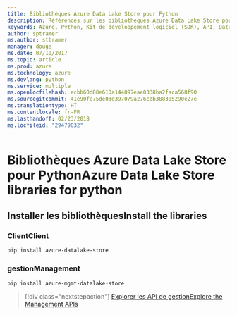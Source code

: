 ```yaml
---
title: Bibliothèques Azure Data Lake Store pour Python
description: Références sur les bibliothèques Azure Data Lake Store pour Python
keywords: Azure, Python, Kit de développement logiciel (SDK), API, Data Lake Store
author: sptramer
ms.author: sttramer
manager: douge
ms.date: 07/10/2017
ms.topic: article
ms.prod: azure
ms.technology: azure
ms.devlang: python
ms.service: multiple
ms.openlocfilehash: ecbb60d88e610a144897eae8338ba2faca568f90
ms.sourcegitcommit: 41e90fe75de03d397079a276cdb388305290e27e
ms.translationtype: HT
ms.contentlocale: fr-FR
ms.lasthandoff: 02/23/2018
ms.locfileid: "29479032"
---
```

# <a name="azure-data-lake-store-libraries-for-python"></a><span data-ttu-id="1ec25-104">Bibliothèques Azure Data Lake Store pour Python</span><span class="sxs-lookup"><span data-stu-id="1ec25-104">Azure Data Lake Store libraries for python</span></span>

## <a name="install-the-libraries"></a><span data-ttu-id="1ec25-105">Installer les bibliothèques</span><span class="sxs-lookup"><span data-stu-id="1ec25-105">Install the libraries</span></span>
### <a name="client"></a><span data-ttu-id="1ec25-106">Client</span><span class="sxs-lookup"><span data-stu-id="1ec25-106">Client</span></span>

```bash
pip install azure-datalake-store
```

### <a name="management"></a><span data-ttu-id="1ec25-107">gestion</span><span class="sxs-lookup"><span data-stu-id="1ec25-107">Management</span></span>

```bash
pip install azure-mgmt-datalake-store
```
> [!div class="nextstepaction"]
> [<span data-ttu-id="1ec25-108">Explorer les API de gestion</span><span class="sxs-lookup"><span data-stu-id="1ec25-108">Explore the Management APIs</span></span>](/python/api/overview/azure/datalakestore/management)